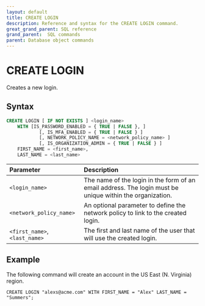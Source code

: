 ```yaml
---
layout: default
title: CREATE LOGIN
description: Reference and syntax for the CREATE LOGIN command.
great_grand_parent: SQL reference
grand_parent:  SQL commands
parent: Database object commands
---
```


# CREATE LOGIN
Creates a new login.

## Syntax

```sql
CREATE LOGIN [ IF NOT EXISTS ] <login_name> 
	WITH [IS_PASSWORD_ENABLED = { TRUE | FALSE }, ]
            [, IS_MFA_ENABLED = { TRUE | FALSE } ]
            [, NETWORK_POLICY_NAME = <network_policy_name> ]
            [, IS_ORGANIZATION_ADMIN = { TRUE | FALSE } ]
	FIRST_NAME = <first_name>,
	LAST_NAME = <last_name> 
```


| Parameter  | Description |
| :--------- | :---------- |
| `<login_name>`                              | The name of the login in the form of an email address. The login must be unique within the organization.   |
| `<network_policy_name>`                      | An optional parameter to define the network policy to link to the created login. |         
| `<first_name>`, `<last_name>` | The first and last name of the user that will use the created login. |

## Example

The following command will create an account in the US East (N. Virginia) region.

```CREATE LOGIN "alexs@acme.com" WITH FIRST_NAME = "Alex" LAST_NAME = "Summers";```
